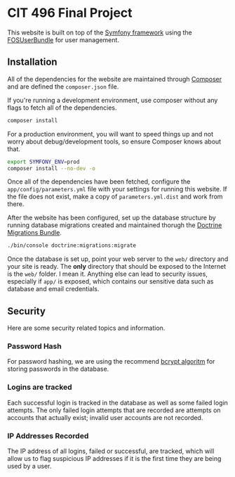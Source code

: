 # CIT 496 Final Project

This website is built on top of the [Symfony framework](http://symfony.com/) using the [FOSUserBundle](https://github.com/FriendsOfSymfony/FOSUserBundle) for user management.

## Installation

All of the dependencies for the website are maintained through [Composer](https://getcomposer.org/) and are defined the `composer.json` file.

If you're running a development environment, use composer without any flags to fetch all of the dependencies.

```bash
composer install
```

For a production environment, you will want to speed things up and not worry about debug/development tools, so ensure Composer knows about that.

```bash
export SYMFONY_ENV=prod
composer install --no-dev -o
```

Once all of the dependencies have been fetched, configure the `app/config/parameters.yml` file with your settings for running this website. If the file does not exist, make a copy of `parameters.yml.dist` and work from there.

After the website has been configured, set up the database structure by running database migrations created and maintained thorugh the [Doctrine Migrations Bundle](https://github.com/doctrine/DoctrineMigrationsBundle).

```bash
./bin/console doctrine:migrations:migrate
```

Once the database is set up, point your web server to the `web/` directory and your site is ready. The **only** directory that should be exposed to the Internet is the `web/` folder. I mean it. Anything else can lead to security issues, especially if `app/` is exposed, which contains our sensitive data such as database and email credentials.

## Security

Here are some security related topics and information.

### Password Hash

For password hashing, we are using the recommend [bcrypt algoritm](https://en.wikipedia.org/wiki/Bcrypt) for storing passwords in the database.

### Logins are tracked

Each successful login is tracked in the database as well as some failed login attempts. The only failed login attempts that are recorded are attempts on accounts that actually exist; invalid user accounts are not recorded.

### IP Addresses Recorded

The IP address of all logins, failed or successful, are tracked, which will allow us to flag suspicious IP addresses if it is the first time they are being used by a user.
